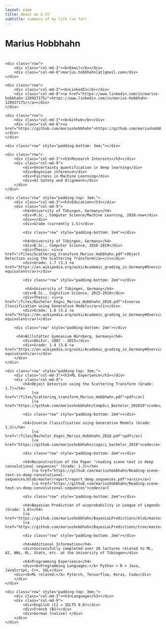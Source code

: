 ```yaml
---
layout: page
title: About me & CV
subtitle: summary of my life (so far)
---
```



<div id="aboutme" class="row">
<div class="col-md-12">
    <h1 class="section-header" style="padding-bottom: 0.8em;">Marius Hobbhahn</h1>

    <div class="row">
        <div class="col-md-3"><b>Email</b></div>
        <div class="col-md-8">marius.hobbhahn[at]gmail.com</div>
    </div>

<!--
    <div class="row">
        <div class="col-md-3"><b>Google Scholar</b></div>
        <div class="col-md-8"><a href="https://scholar.google.com/citations?user=_1qe2mYAAAAJ&hl=en">https://scholar.google.com/citations?user=_1qe2mYAAAAJ&hl=en</a></div>
    </div>
-->

    <div class="row">
        <div class="col-md-3"><b>LinkedIn</b></div>
        <div class="col-md-8"><a href="https://www.linkedin.com/in/marius-hobbhahn-128927175/">https://www.linkedin.com/in/marius-hobbhahn-128927175/</a></div>
    </div>

    <div class="row">
        <div class="col-md-3"><b>Github</b></div>
        <div class="col-md-8"><a href="https://github.com/mariushobbhahn">https://github.com/mariushobbhahn</a></div>
    </div>

    <div class="row" style="padding-bottom: 3em;"></div>

    <div class="row">
        <div class="col-md-3"><h3>Research Interests</h3></div>
        <div class="col-md-9">
            <div>Uncertainty quantification in deep learning</div>
            <div>Bayesian inference</div>
            <div>Fairness in Machine Learning</div>
            <div>AI Safety and Alignment</div>
        </div>
    </div>

    <div class="row" style="padding-top: 3em;">
        <div class="col-md-3"><h3>Education</h3></div>
        <div class="col-md-9">
            <h4>University of Tübingen, Germany</h4>
            <div>M.Sc., Computer Science/Machine Learning, 2018-now</div>
            <div></div>
            <div>Grade (currently 1.5)</div>

            <div class="row" style="padding-bottom: 2em"></div>

            <h4>University of Tübingen, Germany</h4>
            <div>B.Sc., Computer Science, 2016-2019</div>
            <div>Thesis: <i><a href="/files/Scattering_transform_Marius_Hobbhahn.pdf">Object Detection using the Scattering Transform</a></i></div>
            <div>Grade: 1.7 (3.3 <a href="https://en.wikipedia.org/wiki/Academic_grading_in_Germany#Overview">GPA equivalent</a>)</div>

            <div class="row" style="padding-bottom: 2em"></div>

             <h4>University of Tübingen, Germany</h4>
            <div>B.Sc., Cognitive Science, 2015-2018</div>
            <div>Thesis: <i><a href="/files/Bachelor_Kogni_Marius_Hobbhahn_2018.pdf">Inverse Classification using Generative Models</a></i></div>
            <div>Grade: 1.8 (3.2 <a href="https://en.wikipedia.org/wiki/Academic_grading_in_Germany#Overview">GPA equivalent</a>)</div>
	    
	    <div class="row" style="padding-bottom: 2em"></div>	

	     <h4>Willstätter Gymnasium Nürnberg, Germany</h4>
            <div>Abitur, 2007 - 2015</div>
            <div>Grade: 1.4 (3.6 <a href="https://en.wikipedia.org/wiki/Academic_grading_in_Germany#Overview">GPA equivalent</a>)</div>
        </div>
    </div>

    <div class="row" style="padding-top: 3em;">
        <div class="col-md-3"><h3>ML Experience</h3></div>
        <div class="col-md-9">
            <h4>Object Detection using the Scattering Transform (Grade: 1.7)</h4>
                [<a href="/files/Scattering_transform_Marius_Hobbhahn.pdf">pdf</a>]
                [<a href="https://github.com/mariushobbhahn/CompSci_Bachelor_201819">code</a>]

            <div class="row" style="padding-bottom: 2em"></div>

            <h4>Inverse Classification using Generative Models (Grade: 1.3)</h4>
                [<a href="/files/Bachelor_Kogni_Marius_Hobbhahn_2018.pdf">pdf</a>]
                [<a href="https://github.com/mariushobbhahn/cogsci_bachelor_2018">code</a>]

            <div class="row" style="padding-bottom: 2em"></div>

            <h4>Reconstruction of the Paper "reading scene text in deep convolutional sequences" (Grade: 1.3)</h4>
                [<a href="https://github.com/mariushobbhahn/Reading-scene-text-in-deep-convolutional-sequences/blob/master/report/report_deep_sequences.pdf">arxiv</a>]
                [<a href="https://github.com/mariushobbhahn/Reading-scene-text-in-deep-convolutional-sequences">code</a>]

            <div class="row" style="padding-bottom: 2em"></div>

            <h4>Bayesian Prediction of winprobability in League of Legends (Grade: 1.0)</h4>
            [<a href="https://github.com/mariushobbhahn/BayesLoLPredictions/blob/master/Project/BDA%2BCM_Project_Hobbhahn.html">html</a>]
            [<a href="https://github.com/mariushobbhahn/BayesLoLPredictions/tree/master/Project">code</a>]

            <div class="row" style="padding-bottom: 2em"></div>

            <h4>Additional Information</h4>
            <div>Successfully completed over 20 lectures related to ML, AI, NNs, RL, Stats, etc. at the University of Tübingen</div>

            <h4>Programming Experience</h4>
            <div><b>Programming Languages:</b> Python > R > Java, JavaScript, C++, SQL</div>
	    <div><b>ML related:</b> Pytorch, Tensorflow, Keras, Cuda</div>
        </div>
    </div>

<!--
    <div class="row" style="padding-top: 3em;">
        <div class="col-md-3"><h3>Publication</h3></div>
        <div class="col-md-9">
            <h4>Predictive Uncertainty Quantification with Compound Density Networks</h4>
            <div>
                <i>Kristiadi, Agustinus</i> and Asja Fischer. arXiv preprint arXiv:1902.01080 (2019).
            </div>
                [<a href="https://arxiv.org/abs/1902.01080">arxiv</a>]
                [<a href="https://github.com/wiseodd/compound-density-networks">code</a>]

            <div class="row" style="padding-bottom: 2em"></div>

            <h4>Incorporating Literals into Knowledge Graph Embeddings</h4>
            <div>
              <i>Kristiadi, Agustinus</i>*, Mohammad Asif Khan*, Denis Lukovnikov, Jens Lehmann, and Asja Fischer. ISWC (2019).
            </div>
                [<a href="https://arxiv.org/abs/1802.00934">arxiv</a>]
                [<a href="https://github.com/SmartDataAnalytics/LiteralE">code</a>]

            <div class="row" style="padding-bottom: 2em"></div>

            <h4>Improving Response Selection in Multi-turn Dialogue Systems by Incorporating Domain Knowledge</h4>
            <div>
              Chauduri, Debanjan, <i>Agustinus Kristiadi</i>, Jens Lehmann, Asja Fischer. CoNLL (2018).
            </div>
                [<a href="https://arxiv.org/abs/1809.03194">arxiv</a>]
                [<a href="https://github.com/SmartDataAnalytics/AK-DE-biGRU">code</a>]

            <div class="row" style="padding-bottom: 2em"></div>

            <h4>Deep Convolutional Level Set Method for Image Segmentation</h4>
            <div>
              <i>Kristiadi, Agustinus</i>, and Pranowo Pranowo. Journal of ICT Research and Applications 11.3 (2017): 284-298.
            </div>
            [<a href="http://journals.itb.ac.id/index.php/jictra/article/download/3887/3046">pdf</a>]
            [<a href="https://github.com/wiseodd/cnn-levelset">code</a>]

            <div class="row" style="padding-bottom: 2em"></div>

            <h4>Parallel Particle Swarm Optimization for Image Segmentation</h4>
            <div>
              <i>Kristiadi, Agustinus</i>, Pranowo Pranowo, and Paulus Mudjihartono. DEIS (2013).
            </div>
            [<a href="http://sdiwc.net/digital-library/web-admin/upload-pdf/00000491.pdf">pdf</a>]
            [<a href="https://github.com/wiseodd/swarm-image-segmenter">code</a>]
        </div>
    </div>
-->

<!--
    <div class="row" style="padding-top: 3em;">
        <div class="col-md-3"><h3>Academic Experience</h3></div>
        <div class="col-md-9">
            <h4>Methods of Machine Learning group, University of Tübingen</h4>
            <div>Research Assistant, 2019-</div>

            <div class="row" style="padding-bottom: 1em"></div>

            <h4>Smart Data Analytics (SDA) group, University of Bonn</h4>
            <div>Student Research Assistant, 2017-2019</div>

            <div class="row" style="padding-bottom: 1em"></div>

            <h4>Universitas Atma Jaya Yogyakarta</h4>
            <div>Research Assistant, 2016-2017</div>

            <div class="row" style="padding-bottom: 1em"></div>

            <h4>Universitas Atma Jaya Yogyakarta</h4>
            <div>Tutor, Advanced Data Structure, 2012</div>
            <div>Tutor, Database, 2011</div>
        </div>
    </div>
-->

<!--
    <div class="row" style="padding-top: 3em;">
        <div class="col-md-3"><h3>Industry Experience</h3></div>
        <div class="col-md-9">
            <h4>GDP Labs</h4>
            <div>Software Engineer, 2013-2015</div>

            <div class="row" style="padding-bottom: 1em"></div>

            <h4>Astra International</h4>
            <div>Software Engineering Intern, 2012</div>
        </div>
    </div>
-->

    <div class="row" style="padding-top: 3em;">
        <div class="col-md-3"><h3>Language</h3></div>
        <div class="col-md-9">
            <div>English (C2 = IELTS 8.0)</div>
            <div>French (B2)</div>
            <div>German (native) </div>
        </div>
    </div>
</div>

</div>
